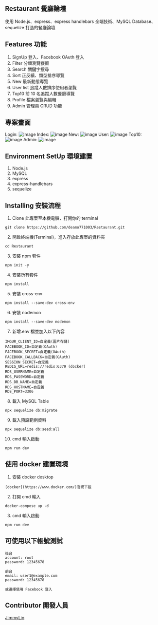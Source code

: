 ## Restaurant 餐廳論壇

使用 Node.js、express、express handlebars 全端技術、MySQL Database、sequelize 打造的餐廳論壇

## Features 功能

1. SignUp 登入、Facebook OAuth 登入
2. Filter 分類瀏覽餐廳
3. Search 關鍵字搜尋
4. Sort 正反續、類型排序導覽
5. New 最新動態導覽
6. User list 追蹤人數排序使用者瀏覽
7. Top10 前 10 名追蹤人數餐廳導覽
8. Profile 檔案瀏覽與編輯
9. Admin 管理員 CRUD 功能

## 專案畫面

Login:
![image](https://github.com/deamo771003/Restaurant/blob/master/login.jpg?raw=true)
Index:
![image](https://github.com/deamo771003/Restaurant/blob/master/index.jpg?raw=true)
New:
![image](https://github.com/deamo771003/Restaurant/blob/master/news.jpg?raw=true)
User:
![image](https://github.com/deamo771003/Restaurant/blob/master/User.jpg?raw=true)
Top10:
![image](https://github.com/deamo771003/Restaurant/blob/master/top10.jpg?raw=true)
Admin:
![image](https://github.com/deamo771003/Restaurant/blob/master/admin.jpg?raw=true)

## Environment SetUp 環境建置

1. Node.js
2. MySQL
3. express
4. express-handlebars
5. sequelize

## Installing 安裝流程

1. Clone 此專案至本機電腦，打開你的 terminal

```
git clone https://github.com/deamo771003/Restaurant.git
```

2. 開啟終端機(Terminal)，進入存放此專案的資料夾

```
cd Restaurant
```

3. 安裝 npm 套件

```
npm init -y
```

4. 安裝所有套件

```
npm install
```

5. 安裝 cross-env

```
npm install --save-dev cross-env
```

6. 安裝 nodemon

```
npm install --save-dev nodemon
```

7. 新增.env 檔並加入以下內容

```
IMGUR_CLIENT_ID=自定義(圖片存儲)
FACEBOOK_ID=自定義(OAuth)
FACEBOOK_SECRET=自定義(OAuth)
FACEBOOK_CALLBACK=自定義(OAuth)
SESSION_SECRET=自定義
REDIS_URL=redis://redis:6379 (docker)
RDS_USERNAME=自定義
RDS_PASSWORD=自定義
RDS_DB_NAME=自定義
RDS_HOSTNAME=自定義
RDS_PORT=3306
```

8. 載入 MySQL Table

```
npx sequelize db:migrate
```

9. 載入預設範例資料

```
npx sequelize db:seed:all
```

10. cmd 輸入啟動

```
npm run dev
```

## 使用 docker 建置環境

1. 安裝 docker desktop

```
[docker](https://www.docker.com/)官網下載
```

2. 打開 cmd 輸入

```
docker-compose up -d
```

3. cmd 輸入啟動

```
npm run dev
```

## 可使用以下帳號測試

```
後台
account: root
password: 12345678

前台
email: user1@example.com
password: 12345678

或選擇使用 Facebook 登入
```

## Contributor 開發人員

[JimmyLin](https://github.com/deamo771003)
